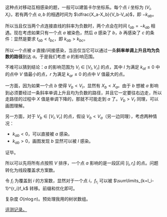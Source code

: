 这种点对移动互相感染的题，一般可以建笛卡尔坐标系。每个点 $i$ 坐标为 $(V_i,X_i)$，若有两个点 $a,b$ 的相遇时间为 $\dfrac{X_a-X_b}{V_b-V_a}$，即 $-k_{ab}$。

所以当且仅当两个点连接直线的斜率为负数时，两个点会在时间 $t_{ab}=-k_{ab}$ 相遇。现在考虑如果只有一个点 $a$ 被染色，然后 $a$ 感染了 $b$，$b$ 再感染了 $c$ 的条件：显然是要求 $t_{ab}<t_{bc}$，即 $k_{ab}>k_{bc}$。

所以一个点被 $a$ 直接/间接感染，当且仅当它可以通过一条**斜率单调上升且均为负数的路径**到达 $a$。于是我们考虑 $a$ 的影响范围。

不难可以猜到结论：$a$ 的影响范围为 $V_{i}\in [V_l,V_r]$ 的点，其中 $l$ 为满足 $k_{al}\le 0$ 中的点中 $V$ 值最小的点，$r$ 为满足 $k_{ar}\le 0$ 的点中 $V$ 值最大的点。

一方面，因为如果一个点 $b$ 使得 $V_b<V_l$，显然有 $X_b<X_a$。由于 $b$ 想被 $a$ 影响到必须要经过一条斜率单调上升且均为负数的路径，并且它一定要往右边走，所以走路径的过程中 $X$ 值是单调下降的，那就不可能走到 $a$ 了。$V_b>V_r$ 同理，可以画图理解。

另一方面，对于 $V_{b}\in [V_l,V_r]$ 的点，假设 $V_{b}<V_a$（另一边同理），考虑两种情况：

- $k_{ab}<0$，可以直接被 $a$ 感染。
- $k_{ab}>0$，画图发现 $b$ 显然可以被 $l$ 感染。

证毕。

所以可以先将所有点按照 $V$ 排序，一个点 $a$ 影响的是一段区间 $[l_i,r_i]$ 的点。问题转化为线段覆盖求方案数。

令 $f_i$ 为覆盖到 $i$ 的方案数，显然对于一个点 $i$，$f_{r_i}$ 可以被 $\sum\limits_{k=l_i-1}^{r_i}f_k$ 转移。前缀和优化即可。

复杂度 $O(n\log n)$。预处理我用的树状数组。

[评测记录。](https://atcoder.jp/contests/agc015/submissions/38506361)